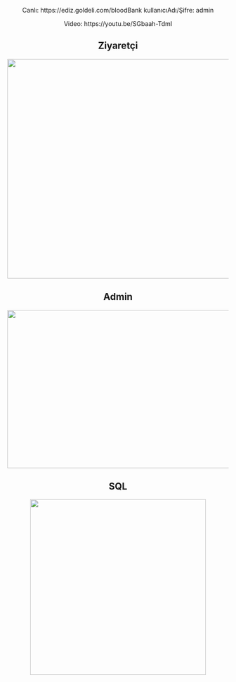 <p align="center">Canlı: https://ediz.goldeli.com/bloodBank  kullanıcıAdı/Şifre: admin</p>
<p align="center">Video: https://youtu.be/SGbaah-TdmI </p>
 <h2 align="center"> Ziyaretçi </h2>
<p align="center">
 
<img src="https://user-images.githubusercontent.com/38820143/205407676-32916e52-4469-405a-8ab3-5bbe1dd50c2c.png" width="1372" height="500" />
</p>
 <h2 align="center"> Admin </h2>
<p align="center">

<img src="https://user-images.githubusercontent.com/38820143/205407691-b6b5c0e9-4bdc-4c6a-96af-142b29c81e89.png" width="1372" height="360" />
  </p>
   <h2 align="center"> SQL </h2>
  <p align="center">

<img src="https://user-images.githubusercontent.com/38820143/205410357-98c2b38c-51ea-4513-a51e-69104658ab3b.png" width="400" height="400" />
  </p>
